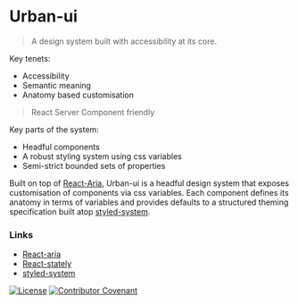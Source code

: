 # Urban-ui

> A design system built with accessibility at its core.

Key tenets:

- Accessibility
- Semantic meaning
- Anatomy based customisation

> React Server Component friendly

Key parts of the system:

- Headful components
- A robust styling system using css variables
- Semi-strict bounded sets of properties

Built on top of [React-Aria](https://react-spectrum.adobe.com/react-aria/index.html), Urban-ui is a headful design system that exposes customisation of components via css variables. Each component defines its anatomy in terms of variables and provides defaults to a structured theming specification built atop [styled-system](https://styled-system.com/theme-specification/).

### Links

- [React-aria](https://react-spectrum.adobe.com/react-aria/index.html)
- [React-stately](https://react-spectrum.adobe.com/react-stately/)
- [styled-system](https://styled-system.com)

[![License](https://img.shields.io/github/license/mattstyles/urban-ui.svg)](https://github.com/mattstyles/urban-ui/blob/master/license.md)
[![Contributor Covenant](https://img.shields.io/badge/Contributor%20Covenant-v2.0%20adopted-ff69b4.svg)](code-of-conduct.md)
